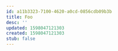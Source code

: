 ```yaml
---
id: a11b3323-7100-4620-a0cd-0856cdb09b3b
title: Foo
desc: ''
updated: 1598047121303
created: 1598047121303
stub: false
---
```


